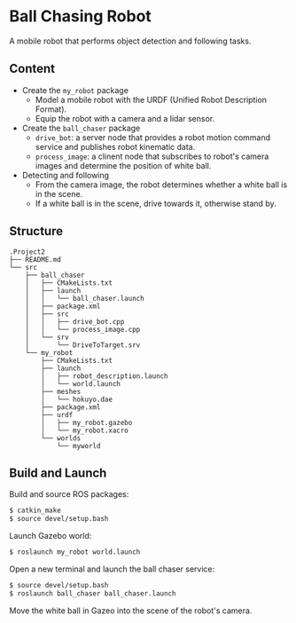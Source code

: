 # Ball Chasing Robot
A mobile robot that performs object detection and following tasks.

## Content
- Create the `my_robot` package
    - Model a mobile robot with the URDF (Unified Robot Description Format).
    - Equip the robot with a camera and a lidar sensor.
- Create the `ball_chaser` package
    - `drive_bot`: a server node that provides a robot motion command service and publishes robot kinematic data.
    - `process_image`: a clinent node that subscribes to robot's camera images and determine the position of white ball.
- Detecting and following
    - From the camera image, the robot determines whether a white ball is in the scene.
    - If a white ball is in the scene, drive towards it, otherwise stand by.

## Structure
```
.Project2
├── README.md
└── src
    ├── ball_chaser
    │   ├── CMakeLists.txt
    │   ├── launch
    │   │   └── ball_chaser.launch
    │   ├── package.xml
    │   ├── src
    │   │   ├── drive_bot.cpp
    │   │   └── process_image.cpp
    │   └── srv
    │       └── DriveToTarget.srv
    └── my_robot
        ├── CMakeLists.txt
        ├── launch
        │   ├── robot_description.launch
        │   └── world.launch
        ├── meshes
        │   └── hokuyo.dae
        ├── package.xml
        ├── urdf
        │   ├── my_robot.gazebo
        │   └── my_robot.xacro
        └── worlds
            └── myworld

```

## Build and Launch
Build and source ROS packages:
```bash
$ catkin_make
$ source devel/setup.bash
```
Launch Gazebo world:
```bash
$ roslaunch my_robot world.launch
```
Open a new terminal and launch the ball chaser service:
```bash
$ source devel/setup.bash
$ roslaunch ball_chaser ball_chaser.launch
```

Move the white ball in Gazeo into the scene of the robot's camera.
